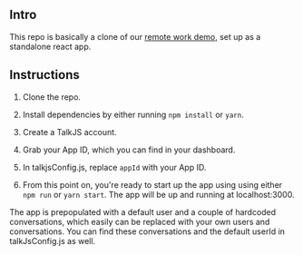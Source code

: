 ## Intro
This repo is basically a clone of our [remote work demo](link), set up as a standalone react app.

## Instructions
1. Clone the repo.

2. Install dependencies by either running `npm install` or `yarn`.

3. Create a TalkJS account.

4. Grab your App ID, which you can find in your dashboard.

5. In talkjsConfig.js, replace `appId` with your App ID.

6. From this point on, you're ready to start up the app using using either `npm run` or `yarn start`. The app will be up and running at localhost:3000.

The app is prepopulated with a default user and a couple of hardcoded conversations, which easily can be replaced with your own users and conversations. You can find these conversations and the default userId in talkJsConfig.js as well. 

